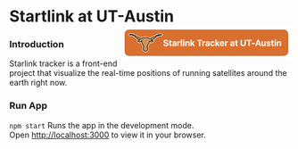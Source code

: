 # Startlink at UT-Austin <img src="/src/assets/images/starlink_logo.png" align="right" width="300" /></a>


### Introduction
Starlink tracker is a front-end project that visualize the real-time positions of running satellites around the earth right now.


### Run App
`npm start`
Runs the app in the development mode.\
Open [http://localhost:3000](http://localhost:3000) to view it in your browser.

